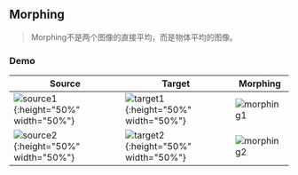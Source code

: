 ## Morphing

> Morphing不是两个图像的直接平均，而是物体平均的图像。

### Demo

Source | Target | Morphing
------ | -------| --------
![source1](https://github.com/liziniu/cvpr_2018_spring/blob/master/Morphing/img/f1.jpg){:height="50%" width="50%"} | ![target1](https://github.com/liziniu/cvpr_2018_spring/blob/master/Morphing/img/f2.jpg){:height="50%" width="50%"}  | ![morphing1](https://github.com/liziniu/cvpr_2018_spring/blob/master/Morphing/img/m1.gif)
![source2](https://github.com/liziniu/cvpr_2018_spring/blob/master/Morphing/img/f3.png){:height="50%" width="50%"}  | ![target2](https://github.com/liziniu/cvpr_2018_spring/blob/master/Morphing/img/f4.png){:height="50%" width="50%"}  | ![morphing2](https://github.com/liziniu/cvpr_2018_spring/blob/master/Morphing/img/m2.gif)

